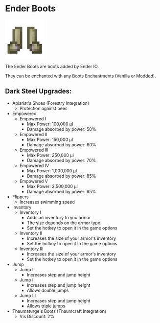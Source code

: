 # Ender Boots
![](renders/end_steel_boots.png)

The Ender Boots are boots added by Ender IO.

They can be enchanted with any Boots Enchantments (Vanilla or Modded).

## Dark Steel Upgrades:
* Apiarist's Shoes (Forestry Integration)
  - Protection against bees
* Empowered
  - Empowered I
    * Max Power: 100,000 µI
    * Damage absorbed by power: 50%
  - Empowered II
    * Max Power: 150,000 µI
    * Damage absorbed by power: 60%
  - Empowered III
    * Max Power: 250,000 µI
    * Damage absorbed by power: 70%
  - Empowered IV
    * Max Power: 1,000,000 µI
    * Damage absorbed by power: 85%
  - Empowered V
    * Max Power: 2,500,000 µI
    * Damage absorbed by power: 95%
* Flippers
  - Increases swimming speed
* Inventory
  - Inventory I
      * Adds an inventory to you armor
      * The size depends on the armor type
      * Set the hotkey to open it in the game options
  - Inventory II
    * Increases the size of your armor's inventory
    * Set the hotkey to open it in the game options
  - Inventory III
    * Increases the size of your armor's inventory
    * Set the hotkey to open it in the game options
* Jump
  - Jump I
    * Increases step and jump height
  - Jump II
    * Increases step and jump height
    * Allows double jumps
  - Jump III
    * Increases step and jump height
    * Allows triple jumps
* Thaumaturge's Boots (Thaumcraft Integration)
  - Vis Discount: 2%

